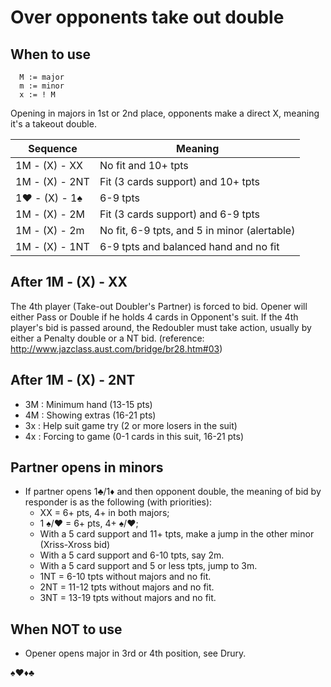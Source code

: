 # Over opponents take out double



## When to use

````
  M := major
  m := minor
  x := ! M
````

Opening in majors in 1st or 2nd place, opponents make a direct X, meaning it's a takeout double.

| Sequence | Meaning |
| ---- | ---- |
| 1M - (X) - XX | No fit and 10+ tpts |
| 1M - (X) - 2NT | Fit (3 cards support) and 10+ tpts |
| 1♥ - (X) - 1♠  | 6-9 tpts |
| 1M - (X) - 2M  | Fit (3 cards support) and 6-9 tpts |
| 1M - (X) - 2m  | No fit, 6-9 tpts, and 5 in minor (alertable) |
| 1M - (X) - 1NT  | 6-9 tpts and balanced hand and no fit |

## After 1M - (X) - XX

The 4th player (Take-out Doubler's Partner) is forced to bid. Opener will either Pass or Double if he holds 4 cards in Opponent's suit.
If the 4th player's bid is passed around, the Redoubler must take action, usually by either a Penalty double or a NT bid. (reference: http://www.jazclass.aust.com/bridge/br28.htm#03)

## After 1M - (X) - 2NT

- 3M : Minimum hand (13-15 pts)
- 4M : Showing extras (16-21 pts)
- 3x : Help suit game try (2 or more losers in the suit)
- 4x : Forcing to game (0-1 cards in this suit, 16-21 pts)

## Partner opens in minors 
- If partner opens 1♣/1♦ and then opponent double, the meaning of bid by responder is as the following (with priorities):
  - XX = 6+ pts, 4+ in both majors; 
  - 1 ♠/♥ = 6+ pts, 4+ ♠/♥; 
  - With a 5 card support and 11+ tpts, make a jump in the other minor (Xriss-Xross bid)
  - With a 5 card support and 6-10 tpts, say 2m.
  - With a 5 card support and 5 or less tpts, jump to 3m.
  - 1NT = 6-10 tpts without majors and no fit. 
  - 2NT = 11-12 tpts without majors and no fit. 
  - 3NT = 13-19 tpts without majors and no fit. 


## When NOT to use 
- Opener opens major in 3rd or 4th position, see Drury.

♠♥♦♣
